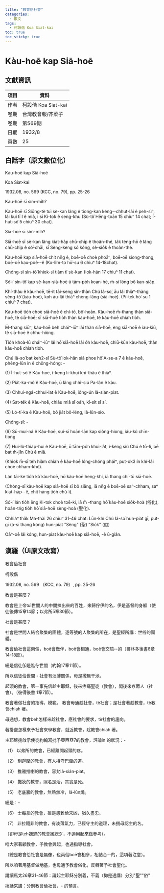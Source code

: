 ```yaml
---
title: "教會佮社會"
categories:
  - 散文
tags:
  - 柯設偕 Koa Siat-kai
toc: true
toc_sticky: true
---
```


# Kàu-hoē kap Siā-hoē

## 文獻資訊

| 項目 | 資料 |
|---|---|
| 作者 | 柯設偕 Koa Siat-kai |
| 卷期 | 台灣教會報/芥菜子 |
| 卷期 | 第569期 |
| 日期 | 1932/8 |
| 頁數 | 25 |

## 白話字（原文數位化）

Kàu-hoē kap Siā-hoē

Koa Siat-kai

1932.08, no. 569 (KCC, no. 79), pp. 25-26

Kàu-hoē sī sím-mi̍h?

Kàu-hoē sī Siōng-tè tuì sè-kan lâng ê tiong-kan kéng--chhut-lâi ê peh-sìⁿ, lâi kui tī I ê miâ, i sī Ki-tok ê seng-khu (Sù-tô͘ Hēng-toān 15 chiuⁿ 14 chat; Í-hut-só͘ 5 chiuⁿ 30 chat).

Siā-hoē sī sím-mi̍h?

Siā-hoē sī sè-kan lâng kiat-ha̍p chū-chi̍p ê thoân-thé, ta̍k téng-hō ê lâng chū-chi̍p ê só͘-chāi, sī Sèng-keng só͘ kóng, sè-sio̍k ê thoân-thé.

Kàu-hoē kap siā-hoē chit nn̄g ê, boē-oē choè phoāⁿ, boē-oē siong-thong, boē-oē kau-poê--ê (Ko-lîm-to hō͘-su 6 chiuⁿ 14-18chat).

Chóng-sī sìn-tô͘ khiok-sī tiàm tī sè-kan (Iok-hān 17 chiuⁿ 11 chat).

Só͘-í sìn-tô͘ kap sè-kan-siā-hoē ū tām-po̍h koan-hē, m̄-sī lóng bô kan-sia̍p.

Khí-thâu ê kàu-hoē, tē-it tāi-seng sìn-thàn Chú Iâ-so͘, āu lâi thiàⁿ-thàng sèng-tô͘ (kàu-hoē), koh āu-lâi thiàⁿ chèng-lâng (siā-hoē). (Pí-tek hō͘-su 1 chiuⁿ 7 chat).

Kàu-hoē tio̍h choè siā-hoē ê chí-tō, bô͘-hoān. Kàu-hoē m̄-thang thàn siā-hoē, tè siā-hoē; sī siā-hoē tio̍h thàn kàu-hoē, tè kàu-hoē chiah tio̍h.

M̄-thang siūⁿ, kàu-hoē beh cháiⁿ-iūⁿ lâi thàn siā-hoē, èng siā-hoē ê iau-kiû, tè siā-hoē ê chhu-hiòng.

Tio̍h khoà-lū cháiⁿ-iūⁿ lâi hō͘ siā-hoē lâi o̍h kàu-hoē, chiū-kūn kàu-hoē, thàn kàu-hoē chiah tio̍h.

Chú Iâ-so͘ bat keh2-sī Sù-tô͘ Iok-hān siá phoe hō͘ A-se-a 7 ê kàu-hoē, phêng-lūn in ê chōng-hóng: -

(1) Í-hut-só͘ ê Kàu-hoē, í-keng lī-khui khí-thâu ê thiàⁿ.

(2) Pia̍t-ka-mô͘ ê Kàu-hoē, ū lâng chhî-siú Pa-lân ê kàu.

(3) Chhui-ngá-chhui-lat ê Kàu-hoē, iông-ún lâ-sián-piat.

(4) Sat-te̍k ê Kàu-hoē, chiàu miâ sī oa̍h, kî-si̍t sī sí.

(5) Ló-tí-ka ê Kàu-hoē, bô jia̍t bô-léng, lâ-lûn-sio.

Chóng-sī: -

(6) Sū-muí-ná ê Kàu-hoē, sui-sī hoān-lān kap siòng-hiong, iáu-kú chīn-tiong.

(7) Hui-lô-thiap-hui ê Kàu-hoē, ū tām-po̍h khuì-la̍t, í-keng siú Chú ê tō-lí, bē bat m̄-jīn Chú ê miâ.

(Khiok m̄-sī teh hiâm chiah ê kàu-hoē lóng-chóng pháiⁿ, put-ok3 ín khí-lâi choè chham-khó).

Lán tāi-ke tio̍h kò͘ kàu-hoē, hō͘ kàu-hoē heng-khí, iā thang chí-tō siā-hoē.

(Chóng-sī kàu-hoē kap siā-hoē sī bô siāng, iā nn̄g ê boē-oē saⁿ-chham, saⁿ kiat-ha̍p--ê, chit hāng tio̍h chù-ì).

Só͘-í lán tio̍h ēng Ki-tok choè toē-ki, iā m̄ -thang hō͘ kàu-hoē sio̍k-hoà (俗化), hoán-tńg tio̍h hō͘ siā-hoē sèng-hoà (聖化).

Chhiáⁿ tha̍k Má-thài 26 chiuⁿ 31-46 chat: Lūn-khí Chú Iâ-so͘ hun-piat gī, put-gī (á-sī thang kóng) hun-piat "Sèng" (聖) "Sio̍k" (俗)

Oāⁿ-oē lâi kóng, hun-piat kàu-hoē kap siā-hoē, -ê ū-giân.

## 漢羅（Ùi原文改寫）

教會佮社會

柯設偕

1932.08, no. 569 （KCC, no. 79）, pp. 25-26

教會是甚麼？

教會是上帝tuì世間人的中間揀出來的百姓，來歸佇伊的名，伊是基督的身軀（使徒後傳15章14節；以弗所5章30節）。

社會是甚麼？

社會是世間人結合聚集的團體，逐等號的人聚集的所在，是聖經所講：世俗的團體。

教會佮社會這兩個，boē會做伴，boē會相通，boē會交陪--的（哥林多後書6章14-18節）。

總是信徒卻是踮佇世間（約翰17章11節）。

所以信徒佮世間 - 社會有淡薄關係，毋是攏無干涉。

起頭的教會，第一事先信趁主耶穌，後來疼痛聖徒（教會），閣後來疼眾人（社會）。（彼得後書 1章7節）。

教會著做社會的指導，模範。 教會毋通趁社會，tè社會；是社會著趁教會，tè教會chiah 著。

毋通想，教會beh怎樣來趁社會，應社會的要求，tè社會的趨向。

著掛慮怎樣來予社會來學教會，就近教會，趁教會chiah 著。

主耶穌捌啟示使徒約翰寫批予亞西亞7的教會，評論in 的狀況：-

（1） 以弗所的教會，已經離開起頭的疼。

（2） 別迦摩的教會，有人持守巴蘭的道。

（3） 推雅推喇的教會，容允lâ-sián-piat。

（4） 撒狄的教會，照名是活，其實是死。

（5） 老底嘉的教會，無熱無冷，lâ-lûn燒。

總是：-

（6） 士每拿的教會，雖是患難佮宋凶，猶久盡忠。

（7） 非拉鐵非的教會，有淡薄氣力，已經守主的道理，未捌毋認主的名。

（卻毋是teh嫌遮的教會攏總歹，不過用起來做參考）。

咱大家著顧教會，予教會興起，也通指導社會。

（總是教會佮社會是無像，也兩個boē會相參，相結合--的，這項著注意）。

所以咱著用基督做地基，也毋通予教會俗化，反轉著予社會聖化。

請讀馬太26章31-46節：論起主耶穌分別義，不義（抑是通講）分別"聖""俗"

換話來講：分別教會佮社會，- 的預言。
